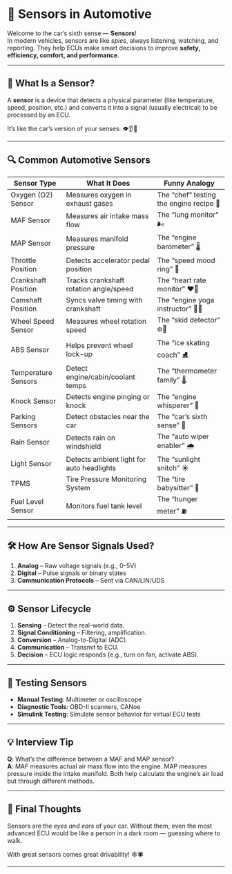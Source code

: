 # 🚗 Sensors in Automotive

Welcome to the car’s sixth sense — **Sensors**!  
In modern vehicles, sensors are like *spies*, always listening, watching, and reporting. They help ECUs make smart decisions to improve **safety, efficiency, comfort, and performance**.

---

## 🧠 What Is a Sensor?

A **sensor** is a device that detects a physical parameter (like temperature, speed, position, etc.) and converts it into a signal (usually electrical) to be processed by an ECU.

It’s like the car’s version of your senses: 👁️👂👃

---

## 🔍 Common Automotive Sensors

| Sensor Type            | What It Does                              | Funny Analogy                          |
|------------------------|-------------------------------------------|----------------------------------------|
| Oxygen (O2) Sensor     | Measures oxygen in exhaust gases          | The “chef” testing the engine recipe 🍲 |
| MAF Sensor             | Measures air intake mass flow             | The “lung monitor” 🌬️                  |
| MAP Sensor             | Measures manifold pressure                | The “engine barometer” 🌡️              |
| Throttle Position      | Detects accelerator pedal position        | The “speed mood ring” 🦶               |
| Crankshaft Position    | Tracks crankshaft rotation angle/speed    | The “heart rate monitor” ❤️‍🔥         |
| Camshaft Position      | Syncs valve timing with crankshaft        | The “engine yoga instructor” 🧘‍♂️      |
| Wheel Speed Sensor     | Measures wheel rotation speed             | The “skid detector” ❄️🛞                |
| ABS Sensor             | Helps prevent wheel lock-up               | The “ice skating coach” ⛸️             |
| Temperature Sensors    | Detect engine/cabin/coolant temps         | The “thermometer family” 🌡️           |
| Knock Sensor           | Detects engine pinging or knock           | The “engine whisperer” 🤫              |
| Parking Sensors        | Detect obstacles near the car             | The “car’s sixth sense” 🧠              |
| Rain Sensor            | Detects rain on windshield                | The “auto wiper enabler” 🌧️           |
| Light Sensor           | Detects ambient light for auto headlights | The “sunlight snitch” ☀️               |
| TPMS                   | Tire Pressure Monitoring System           | The “tire babysitter” 🎈               |
| Fuel Level Sensor      | Monitors fuel tank level                  | The “hunger meter” ⛽                  |

---

## 🛠️ How Are Sensor Signals Used?

1. **Analog** – Raw voltage signals (e.g., 0–5V)
2. **Digital** – Pulse signals or binary states
3. **Communication Protocols** – Sent via CAN/LIN/UDS

---

## ⚙️ Sensor Lifecycle

1. **Sensing** – Detect the real-world data.
2. **Signal Conditioning** – Filtering, amplification.
3. **Conversion** – Analog-to-Digital (ADC).
4. **Communication** – Transmit to ECU.
5. **Decision** – ECU logic responds (e.g., turn on fan, activate ABS).

---

## 🧪 Testing Sensors

- **Manual Testing**: Multimeter or oscilloscope
- **Diagnostic Tools**: OBD-II scanners, CANoe
- **Simulink Testing**: Simulate sensor behavior for virtual ECU tests

---

## 💡 Interview Tip

 **Q**: What’s the difference between a MAF and MAP sensor?  
 **A**: MAF measures actual air mass flow into the engine. MAP measures pressure inside the intake manifold. Both help calculate the engine’s air load but through different methods.

---

## 🧠 Final Thoughts

Sensors are the *eyes and ears* of your car. Without them, even the most advanced ECU would be like a person in a dark room — guessing where to walk.

With great sensors comes great drivability! 🕸️🕷️

---


